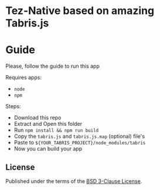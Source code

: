 # Tez-Native based on amazing Tabris.js

# Guide
Please, follow the guide to run this app

Requires apps:
* `node`
* `npm`


Steps:
* Download this repo
* Extract and Open this folder
* Run `npm install && npm run build`
* Copy the `tabris.js` and `tabris.js.map` (optional) file's
* Paste to `${YOUR_TABRIS_PROJECT}/node_modules/tabris`
* Now you can build your app

## License

Published under the terms of the [BSD 3-Clause License](LICENSE).
